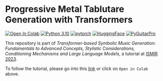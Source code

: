 # Progressive Metal Tablutare Generation with Transformers

[![Open In Colab](https://colab.research.google.com/assets/colab-badge.svg)](https://githubtocolab.com/otnemrasordep/progGP-ismir2023/blob/main/progmetaltabgenerator_ismir2023tutorial.ipynb)
[![Python 3.10](https://img.shields.io/badge/python-3.10-blue.svg)](https://www.python.org/downloads/release/python-310/)
[![pytorch](https://img.shields.io/badge/PyTorch-2.1.0-EE4C2C.svg?style=flat&logo=pytorch)](https://pytorch.org)
[![HuggingFace](https://img.shields.io/badge/🤗-Transformers-yellow)](https://pypi.org/project/transformers/4.34/)
[![PyGuitarPro](https://img.shields.io/badge/PyGuitarPro-0.6-informational?style=flat&logo=python&logoColor=white)](https://pypi.org/project/pyguitarpro/)


This repository is part of _Transformer-based Symbolic Music Generation: Fundamentals to Advanced Concepts, Stylistic Considerations, Conditioning Mechanisms and Large Language Models_, a tutorial at [ISMIR 2023](https://ismir2023.ismir.net/).
 
To follow the tutorial, please go into this [link](https://githubtocolab.com/otnemrasordep/progGP-ismir2023/blob/main/progmetaltabgenerator_ismir2023tutorial.ipynb) or click on ```Open in Colab``` above.
